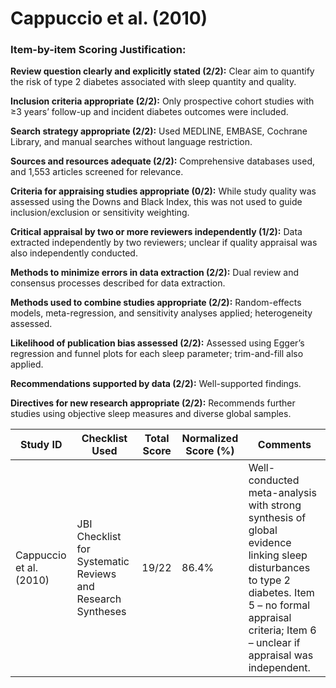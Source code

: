 # Cappuccio et al. (2010)

### Item-by-item Scoring Justification:

**Review question clearly and explicitly stated (2/2):** Clear aim to quantify the risk of type 2 diabetes associated with sleep quantity and quality.

**Inclusion criteria appropriate (2/2):** Only prospective cohort studies with ≥3 years’ follow-up and incident diabetes outcomes were included.

**Search strategy appropriate (2/2):** Used MEDLINE, EMBASE, Cochrane Library, and manual searches without language restriction.

**Sources and resources adequate (2/2):** Comprehensive databases used, and 1,553 articles screened for relevance.

**Criteria for appraising studies appropriate (0/2):** While study quality was assessed using the Downs and Black Index, this was not used to guide inclusion/exclusion or sensitivity weighting.

**Critical appraisal by two or more reviewers independently (1/2):** Data extracted independently by two reviewers; unclear if quality appraisal was also independently conducted.

**Methods to minimize errors in data extraction (2/2):** Dual review and consensus processes described for data extraction.

**Methods used to combine studies appropriate (2/2):** Random-effects models, meta-regression, and sensitivity analyses applied; heterogeneity assessed.

**Likelihood of publication bias assessed (2/2):** Assessed using Egger’s regression and funnel plots for each sleep parameter; trim-and-fill also applied.

**Recommendations supported by data (2/2):** Well-supported findings.

**Directives for new research appropriate (2/2):** Recommends further studies using objective sleep measures and diverse global samples.

| Study ID | Checklist Used | Total Score | Normalized Score (%) | Comments |
| --- | --- | --- | --- | --- |
| Cappuccio et al. (2010) | JBI Checklist for Systematic Reviews and Research Syntheses | 19/22 | 86.4% | Well-conducted meta-analysis with strong synthesis of global evidence linking sleep disturbances to type 2 diabetes. Item 5 – no formal appraisal criteria; Item 6 – unclear if appraisal was independent. |
